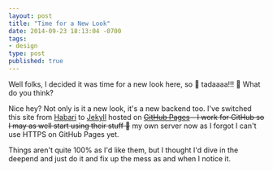 ```yaml
---
layout: post
title: "Time for a New Look"
date: 2014-09-23 18:13:04 -0700
tags:
- design
type: post
published: true
---
```


Well folks, I decided it was time for a new look here, so 🎉 tadaaaa!!! 🎉 What do you think?

Nice hey?  Not only is it a new look, it's a new backend too. I've switched this site from [Habari](https://habariproject.org/en/) to [Jekyll](https://jekyllrb.com/) hosted on <del>[GitHub Pages](https://pages.github.com/) - I work for GitHub so I may as well start using their stuff 🙂</del> my own server now as I forgot I can't use HTTPS on GitHub Pages yet.

Things aren't quite 100% as I'd like them, but I thought I'd dive in the deepend and just do it and fix up the mess as and when I notice it.
